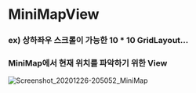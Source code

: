 # MiniMapView<br>
### ex) 상하좌우 스크롤이 가능한 10 * 10 GridLayout... <br>
### MiniMap에서 현재 위치를 파악하기 위한 View
![Screenshot_20201226-205052_MiniMap](/image/Screenshot_20201226-205052_MiniMap.jpg")
